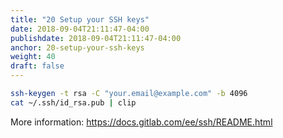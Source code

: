 ```yaml
---
title: "20 Setup your SSH keys"
date: 2018-09-04T21:11:47-04:00
publishdate: 2018-09-04T21:11:47-04:00
anchor: 20-setup-your-ssh-keys
weight: 40
draft: false
---
```


``` bash
ssh-keygen -t rsa -C "your.email@example.com" -b 4096
cat ~/.ssh/id_rsa.pub | clip
```

More information: https://docs.gitlab.com/ee/ssh/README.html

